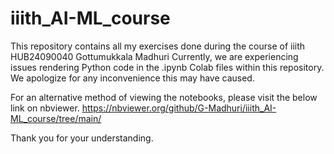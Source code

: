 # iiith_AI-ML_course
This repository contains all my exercises done during the course of iiith
HUB24090040 Gottumukkala Madhuri
Currently, we are experiencing issues rendering Python code in the .ipynb Colab files within this repository. We apologize for any inconvenience this may have caused.

For an alternative method of viewing the notebooks, please visit the below link on nbviewer.
https://nbviewer.org/github/G-Madhuri/iiith_AI-ML_course/tree/main/

Thank you for your understanding.
